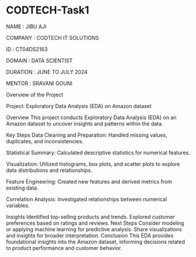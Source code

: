 # CODTECH-Task1

NAME : JIBU AJI

COMPANY : CODTECH IT SOLUTIONS

ID : CT04DS2163

DOMAIN : DATA SCIENTIST

DURATION : JUNE TO JULY 2024

MENTOR : SRAVANI GOUNI


Overview of the Project

Project: Exploratory Data Analysis (EDA) on Amazon dataset


Overview
This project conducts Exploratory Data Analysis (EDA) on an Amazon dataset to uncover insights and patterns within the data.

Key Steps
Data Cleaning and Preparation: Handled missing values, duplicates, and inconsistencies.

Statistical Summary: Calculated descriptive statistics for numerical features.

Visualization: Utilized histograms, box plots, and scatter plots to explore data distributions and relationships.

Feature Engineering: Created new features and derived metrics from existing data.

Correlation Analysis: Investigated relationships between numerical variables.

Insights
Identified top-selling products and trends.
Explored customer preferences based on ratings and reviews.
Next Steps
Consider modeling or applying machine learning for predictive analysis.
Share visualizations and insights for broader interpretation.
Conclusion
This EDA provides foundational insights into the Amazon dataset, informing decisions related to product performance and customer behavior.
